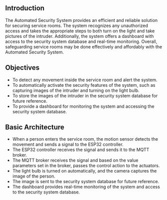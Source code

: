## Introduction

The Automated Security System provides an efficient and reliable solution for securing service rooms. The system recognizes any unauthorized access and takes the appropriate steps to both turn on the light and take pictures of the intruder. Additionally, the system offers a dashboard with access to the security system database and real-time monitoring. Overall, safeguarding service rooms may be done effectively and affordably with the Automated Security System.

## Objectives
- To detect any movement inside the service room and alert the system.
- To automatically activate the security features of the system, such as capturing images of the intruder and turning on the light bulb.
- To store the images of the intruder in the security system database for future reference.
- To provide a dashboard for monitoring the system and accessing the security system database.

## Basic Architecture
- When a person enters the service room, the motion sensor detects the movement and sends a signal to the ESP32 controller.
- The ESP32 controller receives the signal and sends it to the MQTT broker.
- The MQTT broker receives the signal and based on the value parameters set in the broker, passes the control action to the actuators.
- The light bulb is turned on automatically, and the camera captures the image of the person.
- The image is sent to the security system database for future reference.
- The dashboard provides real-time monitoring of the system and access to the security system database.
